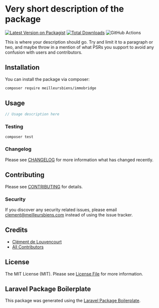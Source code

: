 # Very short description of the package

[![Latest Version on Packagist](https://img.shields.io/packagist/v/meilleursbiens/immobridge.svg?style=flat-square)](https://packagist.org/packages/meilleursbiens/immobridge)
[![Total Downloads](https://img.shields.io/packagist/dt/meilleursbiens/immobridge.svg?style=flat-square)](https://packagist.org/packages/meilleursbiens/immobridge)
![GitHub Actions](https://github.com/meilleursbiens/immobridge/actions/workflows/main.yml/badge.svg)

This is where your description should go. Try and limit it to a paragraph or two, and maybe throw in a mention of what PSRs you support to avoid any confusion with users and contributors.

## Installation

You can install the package via composer:

```bash
composer require meilleursbiens/immobridge
```

## Usage

```php
// Usage description here
```

### Testing

```bash
composer test
```

### Changelog

Please see [CHANGELOG](CHANGELOG.md) for more information what has changed recently.

## Contributing

Please see [CONTRIBUTING](CONTRIBUTING.md) for details.

### Security

If you discover any security related issues, please email clement@meilleursbiens.com instead of using the issue tracker.

## Credits

-   [Clément de Louvencourt](https://github.com/meilleursbiens)
-   [All Contributors](../../contributors)

## License

The MIT License (MIT). Please see [License File](LICENSE.md) for more information.

## Laravel Package Boilerplate

This package was generated using the [Laravel Package Boilerplate](https://laravelpackageboilerplate.com).
